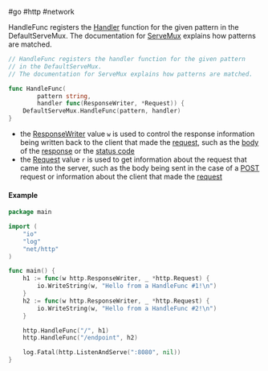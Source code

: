 #go #http #network 

HandleFunc registers the [Handler](/Handler) function for the given pattern in the DefaultServeMux. The documentation for [ServeMux](/ServeMux) explains how patterns are matched.

```go
// HandleFunc registers the handler function for the given pattern
// in the DefaultServeMux.
// The documentation for ServeMux explains how patterns are matched.

func HandleFunc(
		pattern string, 
		handler func(ResponseWriter, *Request)) {
	DefaultServeMux.HandleFunc(pattern, handler)
}
```

- the [ResponseWriter](/techstack/go/ResponseWriter.md) value `w` is used to control the response information being written back to the client that made the [request](/request), such as the [body](/body) of the [response](/response) or the [status code](/techstack/network/status%20code.md)
- the [Request](/Request) value `r` is used to get information about the request that came into the server, such as the body being sent in the case of a [POST](/POST) request or information about the client that made the [request](/request)

#### Example
```go
package main

import (
	"io"
	"log"
	"net/http"
)

func main() {
	h1 := func(w http.ResponseWriter, _ *http.Request) {
		io.WriteString(w, "Hello from a HandleFunc #1!\n")
	}
	h2 := func(w http.ResponseWriter, _ *http.Request) {
		io.WriteString(w, "Hello from a HandleFunc #2!\n")
	}

	http.HandleFunc("/", h1)
	http.HandleFunc("/endpoint", h2)

	log.Fatal(http.ListenAndServe(":8080", nil))
}
```